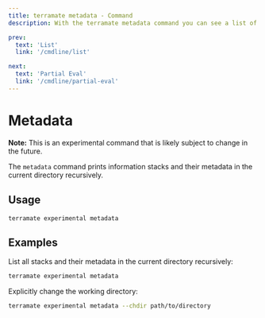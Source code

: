 ```yaml
---
title: terramate metadata - Command
description: With the terramate metadata command you can see a list of stacks and their metadata.

prev:
  text: 'List'
  link: '/cmdline/list'

next:
  text: 'Partial Eval'
  link: '/cmdline/partial-eval'
---
```


# Metadata

**Note:** This is an experimental command that is likely subject to change in the future.

The `metadata` command prints information stacks and their metadata in the current directory recursively. 

## Usage

`terramate experimental metadata`

## Examples

List all stacks and their metadata in the current directory recursively:

```bash
terramate experimental metadata
```

Explicitly change the working directory:

```bash
terramate experimental metadata --chdir path/to/directory
```
